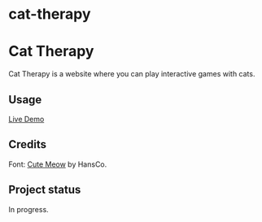 # cat-therapy
# Cat Therapy

Cat Therapy is a website where you can play interactive games with cats.

## Usage

[Live Demo](https://lhchi04.github.io/cat-therapy/)

## Credits

Font: [Cute Meow](https://www.dafont.com/cute-meow.font) by HansCo.

## Project status

In progress.